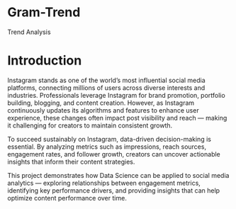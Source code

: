 # Gram-Trend
Trend Analysis
# Introduction
Instagram stands as one of the world’s most influential social media platforms, connecting millions of users across diverse interests and industries. Professionals leverage Instagram for brand promotion, portfolio building, blogging, and content creation. However, as Instagram continuously updates its algorithms and features to enhance user experience, these changes often impact post visibility and reach — making it challenging for creators to maintain consistent growth.

To succeed sustainably on Instagram, data-driven decision-making is essential. By analyzing metrics such as impressions, reach sources, engagement rates, and follower growth, creators can uncover actionable insights that inform their content strategies.

This project demonstrates how Data Science can be applied to social media analytics — exploring relationships between engagement metrics, identifying key performance drivers, and providing insights that can help optimize content performance over time.
